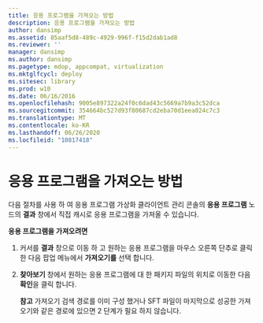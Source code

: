 ```yaml
---
title: 응용 프로그램을 가져오는 방법
description: 응용 프로그램을 가져오는 방법
author: dansimp
ms.assetid: 85aaf5d8-489c-4929-996f-f15d2dab1ad8
ms.reviewer: ''
manager: dansimp
ms.author: dansimp
ms.pagetype: mdop, appcompat, virtualization
ms.mktglfcycl: deploy
ms.sitesec: library
ms.prod: w10
ms.date: 06/16/2016
ms.openlocfilehash: 9005e897322a24f0c6dad43c5669a7b9a3c52dca
ms.sourcegitcommit: 354664bc527d93f80687cd2eba70d1eea024c7c3
ms.translationtype: MT
ms.contentlocale: ko-KR
ms.lasthandoff: 06/26/2020
ms.locfileid: "10817418"
---
```

# 응용 프로그램을 가져오는 방법


다음 절차를 사용 하 여 응용 프로그램 가상화 클라이언트 관리 콘솔의 **응용 프로그램** 노드의 **결과** 창에서 직접 캐시로 응용 프로그램을 가져올 수 있습니다.

**응용 프로그램을 가져오려면**

1.  커서를 **결과** 창으로 이동 하 고 원하는 응용 프로그램을 마우스 오른쪽 단추로 클릭 한 다음 팝업 메뉴에서 **가져오기를** 선택 합니다.

2.  **찾아보기** 창에서 원하는 응용 프로그램에 대 한 패키지 파일의 위치로 이동한 다음 **확인**을 클릭 합니다.

    **참고**  가져오기 검색 경로를 이미 구성 했거나 SFT 파일이 마지막으로 성공한 가져오기와 같은 경로에 있으면 2 단계가 필요 하지 않습니다.

     

 

 





